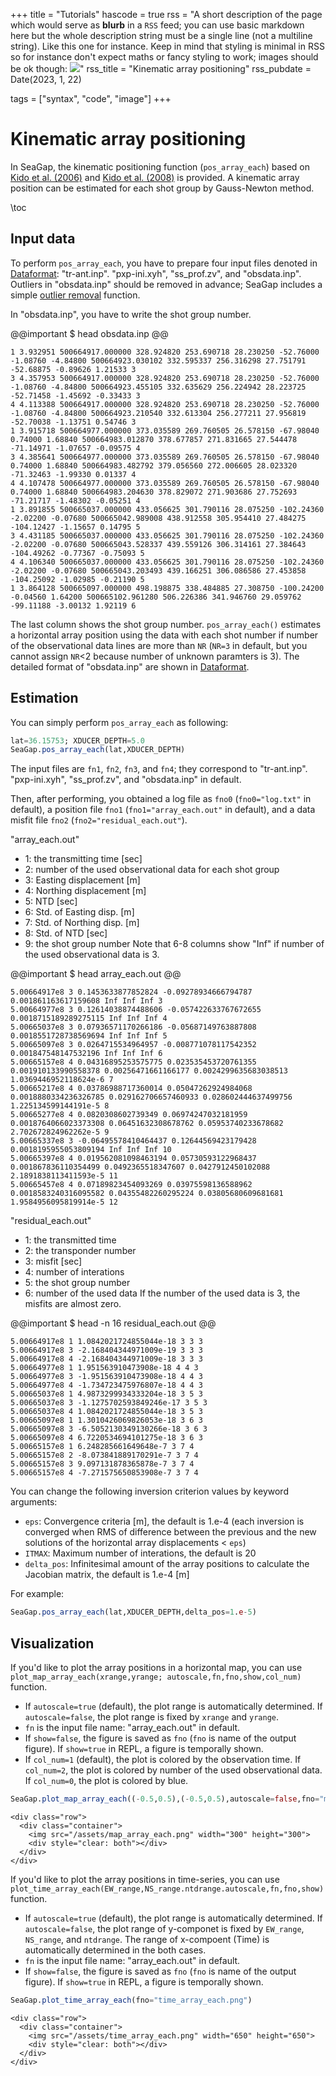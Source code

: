 +++
title = "Tutorials"
hascode = true
rss = "A short description of the page which would serve as **blurb** in a `RSS` feed; you can use basic markdown here but the whole description string must be a single line (not a multiline string). Like this one for instance. Keep in mind that styling is minimal in RSS so for instance don't expect maths or fancy styling to work; images should be ok though: ![](https://upload.wikimedia.org/wikipedia/en/b/b0/Rick_and_Morty_characters.jpg)"
rss_title = "Kinematic array positioning"
rss_pubdate = Date(2023, 1, 22)

tags = ["syntax", "code", "image"]
+++

# Kinematic array positioning

In SeaGap, the kinematic positioning function (`pos_array_each`) based on [Kido et al. (2006)](https://earth-planets-space.springeropen.com/articles/10.1186/BF03351996) and [Kido et al. (2008)](https://earth-planets-space.springeropen.com/articles/10.1186/BF03352785) is provided.
A kinematic array position can be estimated for each shot group by Gauss-Newton method.

\toc

## Input data

To perform `pos_array_each`, you have to prepare four input files denoted in [Dataformat](/dataformat/): "tr-ant.inp". "pxp-ini.xyh", "ss\_prof.zv", and "obsdata.inp".
Outliers in "obsdata.inp" should be removed in advance; SeaGap includes a simple [outlier removal](/tutorialdenoise/) function.

In "obsdata.inp", you have to write the shot group number.

@@important
\$ head obsdata.inp
@@
```plaintext
1 3.932951 500664917.000000 328.924820 253.690718 28.230250 -52.76000 -1.08760 -4.84800 500664923.030102 332.595337 256.316298 27.751791 -52.68875 -0.89626 1.21533 3
3 4.357953 500664917.000000 328.924820 253.690718 28.230250 -52.76000 -1.08760 -4.84800 500664923.455105 332.635629 256.224942 28.223725 -52.71458 -1.45692 -0.33433 3
4 4.113388 500664917.000000 328.924820 253.690718 28.230250 -52.76000 -1.08760 -4.84800 500664923.210540 332.613304 256.277211 27.956819 -52.70038 -1.13751 0.54746 3
1 3.915718 500664977.000000 373.035589 269.760505 26.578150 -67.98040 0.74000 1.68840 500664983.012870 378.677857 271.831665 27.544478 -71.14971 -1.07657 -0.09575 4
3 4.385641 500664977.000000 373.035589 269.760505 26.578150 -67.98040 0.74000 1.68840 500664983.482792 379.056560 272.006605 28.023320 -71.32463 -1.99330 0.01337 4
4 4.107478 500664977.000000 373.035589 269.760505 26.578150 -67.98040 0.74000 1.68840 500664983.204630 378.829072 271.903686 27.752693 -71.21717 -1.48302 -0.05251 4
1 3.891855 500665037.000000 433.056625 301.790116 28.075250 -102.24360 -2.02200 -0.07680 500665042.989008 438.912558 305.954410 27.484275 -104.12427 -1.15657 0.14795 5
3 4.431185 500665037.000000 433.056625 301.790116 28.075250 -102.24360 -2.02200 -0.07680 500665043.528337 439.559126 306.314161 27.384643 -104.49262 -0.77367 -0.75093 5
4 4.106340 500665037.000000 433.056625 301.790116 28.075250 -102.24360 -2.02200 -0.07680 500665043.203493 439.166251 306.086586 27.453858 -104.25092 -1.02985 -0.21190 5
1 3.864128 500665097.000000 498.198875 338.484885 27.308750 -100.24200 -0.04560 1.64200 500665102.961280 506.226386 341.946760 29.059762 -99.11188 -3.00132 1.92119 6
```

The last column shows the shot group number.
`pos_array_each()` estimates a horizontal array position using the data with each shot number if number of the observational data lines are more than `NR` (`NR=3` in default, but you cannot assign `NR`<2 because number of unknown paramters is 3).
The detailed format of "obsdata.inp" are shown in [Dataformat](/dataformat/).


## Estimation

You can simply perform `pos_array_each` as following: 

```julia
lat=36.15753; XDUCER_DEPTH=5.0
SeaGap.pos_array_each(lat,XDUCER_DEPTH)
```

The input files are `fn1`, `fn2`, `fn3`, and `fn4`; they correspond to "tr-ant.inp". "pxp-ini.xyh", "ss\_prof.zv", and "obsdata.inp" in default.

Then, after performing, you obtained a log file as `fno0` (`fno0="log.txt"` in default), a position file `fno1` (`fno1="array_each.out"` in default), and a data misfit file `fno2` (`fno2="residual_each.out"`).

"array\_each.out"
* 1: the transmitting time [sec]
* 2: number of the used observational data for each shot group
* 3: Easting displacement [m]
* 4: Northing displacement [m]
* 5: NTD [sec]
* 6: Std. of Easting disp. [m]
* 7: Std. of Northing disp. [m]
* 8: Std. of NTD [sec]
* 9: the shot group number
Note that 6-8 columns show "Inf" if number of the used observational data is 3.

@@important
 \$ head array\_each.out
@@
```plaintext
5.00664917e8 3 0.1453633877852824 -0.09278934666794787 0.001861163617159608 Inf Inf Inf 3
5.00664977e8 3 0.12614038874488606 -0.057422633767672655 0.0018715189289275115 Inf Inf Inf 4
5.00665037e8 3 0.07936571170266186 -0.05687149763887808 0.0018551728738569694 Inf Inf Inf 5
5.00665097e8 3 0.0264715534964957 -0.008771078117542352 0.001847548147532196 Inf Inf Inf 6
5.00665157e8 4 0.04316895253575775 0.023535453720761355 0.001910133990558378 0.00256471661166177 0.0024299635683038513 1.0369446952118624e-6 7
5.00665217e8 4 0.03786988717360014 0.05047262924984068 0.0018880334236326785 0.029162706657460933 0.028602444637499756 1.225134599144191e-5 8
5.00665277e8 4 0.0820308602739349 0.06974247032181959 0.0018764066023373308 0.06451632308678762 0.05953740233678682 2.702672824962262e-5 9
5.00665337e8 3 -0.06495578410464437 0.12644569423179428 0.0018195955053809194 Inf Inf Inf 10
5.00665397e8 4 0.019562081098463194 0.05730593122968437 0.001867836110354499 0.0492365518347607 0.0427912450102088 2.1891838113411593e-5 11
5.00665457e8 4 0.07189823454093269 0.03975598136588962 0.0018583240316095582 0.04355482260295224 0.03805680609681681 1.9584956095819914e-5 12
```

"residual\_each.out"
* 1: the transmitted time
* 2: the transponder number
* 3: misfit [sec]
* 4: number of interations
* 5: the shot group number
* 6: number of the used data
If the number of the used data is 3, the misfits are almost zero.

@@important
\$ head -n 16 residual\_each.out
@@
```plaintext
5.00664917e8 1 1.0842021724855044e-18 3 3 3
5.00664917e8 3 -2.168404344971009e-19 3 3 3
5.00664917e8 4 -2.168404344971009e-18 3 3 3
5.00664977e8 1 1.951563910473908e-18 4 4 3
5.00664977e8 3 -1.951563910473908e-18 4 4 3
5.00664977e8 4 -1.734723475976807e-18 4 4 3
5.00665037e8 1 4.9873299934333204e-18 3 5 3
5.00665037e8 3 -1.1275702593849246e-17 3 5 3
5.00665037e8 4 1.0842021724855044e-18 3 5 3
5.00665097e8 1 1.3010426069826053e-18 3 6 3
5.00665097e8 3 -6.5052130349130266e-18 3 6 3
5.00665097e8 4 6.7220534694101275e-18 3 6 3
5.00665157e8 1 6.248285661649648e-7 3 7 4
5.00665157e8 2 -8.073841889170291e-7 3 7 4
5.00665157e8 3 9.097131878365878e-7 3 7 4
5.00665157e8 4 -7.271575650853908e-7 3 7 4
```
 

You can change the following inversion criterion values by keyword arguments:
* `eps`: Convergence criteria [m], the default is 1.e-4 (each inversion is converged when RMS of difference between the previous and the new solutions of the horizontal array displacements < `eps`)
* `ITMAX`: Maximum number of interations, the default is 20
* `delta_pos`: Infinitesimal amount of the array positions to calculate the Jacobian matrix, the default is 1.e-4 [m]

For example:
```julia
SeaGap.pos_array_each(lat,XDUCER_DEPTH,delta_pos=1.e-5)
``` 

## Visualization 

If you'd like to plot the array positions in a horizontal map, you can use `plot_map_array_each(xrange,yrange; autoscale,fn,fno,show,col_num)` function.
* If `autoscale=true` (default), the plot range is automatically determined. If `autoscale=false`, the plot range is fixed by `xrange` and `yrange`.
* `fn` is the input file name: "array\_each.out" in default.
* If `show=false`, the figure is saved as `fno` (`fno` is name of the output figure). If `show=true` in REPL, a figure is temporally shown.
* If `col_num=1` (default), the plot is colored by the observation time. If `col_num=2`, the plot is colored by number of the used observational data. If `col_num=0`, the plot is colored by blue. 

```julia
SeaGap.plot_map_array_each((-0.5,0.5),(-0.5,0.5),autoscale=false,fno="map_array_each.png")
```

~~~
<div class="row">
  <div class="container">
    <img src="/assets/map_array_each.png" width="300" height="300">
    <div style="clear: both"></div>      
  </div>
</div>
~~~

If you'd like to plot the array positions in time-series, you can use `plot_time_array_each(EW_range,NS_range.ntdrange.autoscale,fn,fno,show)` function.
* If `autoscale=true` (default), the plot range is automatically determined. If `autoscale=false`, the plot range of y-componet is fixed by `EW_range`, `NS_range`, and `ntdrange`. The range of x-compoent (Time) is automatically determined in the both cases.
* `fn` is the input file name: "array\_each.out" in default.
* If `show=false`, the figure is saved as `fno` (`fno` is name of the output figure). If `show=true` in REPL, a figure is temporally shown.


```julia
SeaGap.plot_time_array_each(fno="time_array_each.png")
```

~~~
<div class="row">
  <div class="container">
    <img src="/assets/time_array_each.png" width="650" height="650">
    <div style="clear: both"></div>      
  </div>
</div>
~~~



